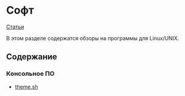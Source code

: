# Софт

[Статьи](/LinuxSovet/stats/stats.md)

В этом разделе содержатся обзоры на программы для Linux/UNIX.

## Содержание

### Консольное ПО

- [theme.sh](theme.sh/README.md)
